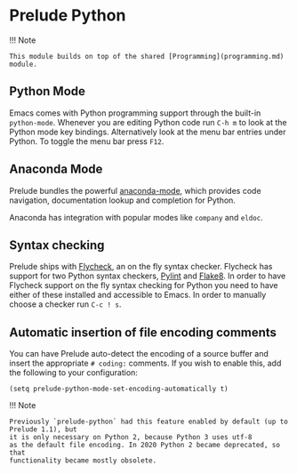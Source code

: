 # Prelude Python

!!! Note

    This module builds on top of the shared [Programming](programming.md) module.

## Python Mode

Emacs comes with Python programming support through the built-in
`python-mode`. Whenever you are editing Python code run `C-h m` to
look at the Python mode key bindings. Alternatively look at the
menu bar entries under Python. To toggle the menu bar press `F12`.

## Anaconda Mode

Prelude bundles the powerful
[anaconda-mode](https://github.com/pythonic-emacs/anaconda-mode),
which provides code navigation, documentation lookup and completion for Python.

Anaconda has integration with popular modes like `company` and `eldoc`.

## Syntax checking

Prelude ships with [Flycheck](https://github.com/flycheck/flycheck),
an on the fly syntax checker. Flycheck has support for two Python
syntax checkers, [Pylint](http://www.pylint.org/) and
[Flake8](http://flake8.readthedocs.org/en/latest/). In
order to have Flycheck support on the fly syntax checking for
Python you need to have either of these installed and accessible to
Emacs. In order to manually choose a checker run `C-c ! s`.

## Automatic insertion of file encoding comments

You can have Prelude auto-detect the encoding of a source buffer and
insert the appropriate `# coding:` comments.  If you wish to enable
this, add the following to your configuration:

```emacs-lisp
(setq prelude-python-mode-set-encoding-automatically t)
```

!!! Note

    Previously `prelude-python` had this feature enabled by default (up to Prelude 1.1), but
    it is only necessary on Python 2, because Python 3 uses utf-8
    as the default file encoding. In 2020 Python 2 became deprecated, so that
    functionality became mostly obsolete.
